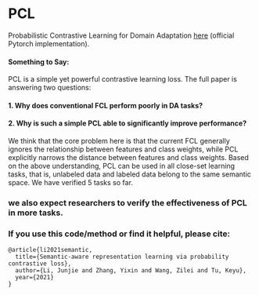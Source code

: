 # PCL
Probabilistic Contrastive Learning for Domain Adaptation [here](https://arxiv.org/abs/2111.06021) (official Pytorch implementation). 

#### Something to Say:

PCL is a simple yet powerful contrastive learning loss. The full paper is answering two questions:

#### 1. Why does conventional FCL perform poorly in DA tasks?

#### 2. Why is such a simple PCL able to significantly improve performance?

We think that the core problem here is that the current FCL generally ignores the relationship between features and class weights, while PCL explicitly narrows the distance between features and class weights. Based on the above understanding, PCL can be used in all close-set learning tasks, that is, unlabeled data and labeled data belong to the same semantic space. We have verified 5 tasks so far.
### we also expect researchers to verify the effectiveness of PCL in more tasks.


### If you use this code/method or find it helpful, please cite:

```
@article{li2021semantic,
  title={Semantic-aware representation learning via probability contrastive loss},
  author={Li, Junjie and Zhang, Yixin and Wang, Zilei and Tu, Keyu},
  year={2021}
}
```


 
